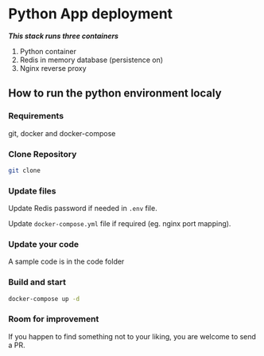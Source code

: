 # Python App deployment
**_This stack runs three containers_**

1. Python container
2. Redis in memory database (persistence on)
3. Nginx reverse proxy

## How to run the python environment localy
### Requirements
git, docker and docker-compose
### Clone Repository
```bash
git clone 
```
### Update files
Update Redis password if needed in `.env` file.

Update `docker-compose.yml` file if required (eg. nginx port mapping).

### Update your code
A sample code is in the code folder

### Build and start
```bash
docker-compose up -d
```

### Room for improvement
If you happen to find something not to your liking, you are welcome to send a PR.
